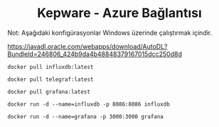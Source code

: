 <h1 align="center">Kepware - Azure Bağlantısı</h1>

Not: Aşağıdaki konfigürasyonlar Windows üzerinde çalıştırmak içindir. 

https://javadl.oracle.com/webapps/download/AutoDL?BundleId=246806_424b9da4b48848379167015dcc250d8d




```
docker pull influxdb:latest
```

```
docker pull telegraf:latest
```

```
docker pull grafana:latest
```

```
docker run -d --name=influxdb -p 8086:8086 influxdb
```

```
docker run -d --name=grafana -p 3000:3000 grafana
```
